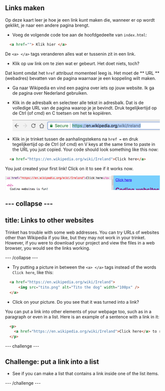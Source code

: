 ## Links maken

Op deze kaart leer je hoe je een link kunt maken die, wanneer er op wordt geklikt, je naar een andere pagina brengt.

- Voeg de volgende code toe aan de hoofdgedeelte van ` index.html `:

```html
  <a href=""> Klik hier </a>
```

De `<a> </a>` tags veranderen alles wat er tussenin zit in een link.

- Klik op uw link om te zien wat er gebeurt. Het doet niets, toch?

Dat komt omdat het ` href ` attribuut momenteel leeg is. Het moet de ** URL ** (webadres) bevatten van de pagina waarnaar je een koppeling wilt maken.

- Ga naar Wikipedia en vind een pagina over iets op jouw website. Ik ga de pagina over Nederland gebruiken.

- Klik in de adresbalk en selecteer alle tekst in adresbalk. Dat is de volledige URL van de pagina waarop je je bevindt. Druk tegelijkertijd op de <kdb>Ctrl</kdb> (of <kdb>cmd</kdb>) en <kdb>C</kdb> toetsen om het te kopiëren.
    
    ![URL in address bar](images/AddressBarURL.png)

- Klik in je trinket tussen de aanhalingstekens na ` href = ` en druk tegelijkertijd op de <kdb>Ctrl</kdb> (of <kdb>cmd</kdb>) en <kdb>V</kdb> keys at the same time to paste in the URL you just copied. Your code should look something like this now:

```html
  <a href="https://en.wikipedia.org/wiki/Ireland">Click here</a>
```

You just created your first link! Click on it to see if it works now.

![Link tag](images/egLinkTagWithURL.png)

## \--- collapse \---

## title: Links to other websites

Trinket has trouble with some web addresses. You can try URLs of websites other than Wikipedia if you like, but they may not work in your trinket. However, if you were to download your project and view the files in a web browser, you would see the links working.

\--- /collapse \---

- Try putting a picture in between the `<a> </a>` tags instead of the words `Click here`, like this:

```html
  <a href="https://en.wikipedia.org/wiki/Ireland">
      <img src="tito.png" alt="Tito the dog" width="100px" />
  </a>
```

- Click on your picture. Do you see that it was turned into a link?

You can put a link into other elements of your webpage too, such as in a paragraph or even in a list. Here is an example of a sentence with a link in it:

```html
  <p>
    <a href="https://en.wikipedia.org/wiki/Ireland">Click here</a> to read the Wikipedia page!
  </p>
```

\--- challenge \---

## Challenge: put a link into a list

- See if you can make a list that contains a link inside one of the list items.

\--- /challenge \---
